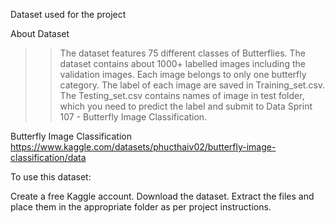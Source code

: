 Dataset used for the project

About Dataset
>> The dataset features 75 different classes of Butterflies. The dataset contains about 1000+ labelled images including the validation images. Each image belongs to only one butterfly category.
>> The label of each image are saved in Training_set.csv.
>> The Testing_set.csv contains names of image in test folder, which you need to predict the label and submit to Data Sprint 107 - Butterfly Image Classification.

Butterfly Image Classification
https://www.kaggle.com/datasets/phucthaiv02/butterfly-image-classification/data


To use this dataset:

Create a free Kaggle account.
Download the dataset.
Extract the files and place them in the appropriate folder as per project instructions.
